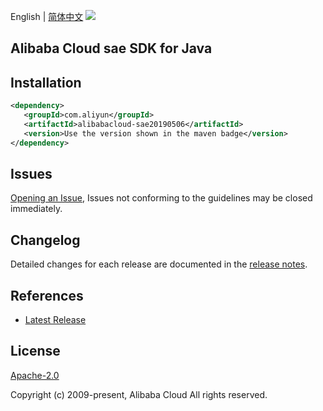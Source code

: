 English | [简体中文](README-CN.md)
![](https://aliyunsdk-pages.alicdn.com/icons/AlibabaCloud.svg)

## Alibaba Cloud sae SDK for Java

## Installation

```xml
<dependency>
   <groupId>com.aliyun</groupId>
   <artifactId>alibabacloud-sae20190506</artifactId>
   <version>Use the version shown in the maven badge</version>
</dependency>
```

## Issues
[Opening an Issue](https://github.com/aliyun/alibabacloud-java-async-sdk/issues/new), Issues not conforming to the guidelines may be closed immediately.

## Changelog
Detailed changes for each release are documented in the [release notes](./ChangeLog.txt).

## References
* [Latest Release](https://github.com/aliyun/alibabacloud-async-java-sdk/)

## License
[Apache-2.0](http://www.apache.org/licenses/LICENSE-2.0)

Copyright (c) 2009-present, Alibaba Cloud All rights reserved.